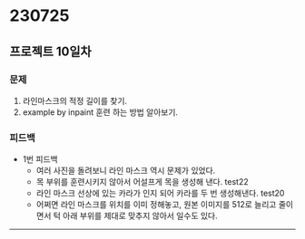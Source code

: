 # 230725

## 프로젝트 10일차

### 문제

1. 라인마스크의 적정 길이를 찾기.
2. example by inpaint 훈련 하는 방법 알아보기.

### 피드백

- 1번 피드백
  - 여러 사진을 돌려보니 라인 마스크 역시 문제가 있었다.
  - 목 부위를 훈련시키지 않아서 어설프게 목을 생성해 낸다. test22
  - 라인 마스크 선상에 있는 카라가 인지 되어 카라를 두 번 생성해낸다. test20
  - 어쩌면 라인 마스크를 위치를 이미 정해놓고, 원본 이미지를 512로 늘리고 줄이면서 턱 아래 부위를 제대로 맞추지 않아서 일수도 있다.

---
